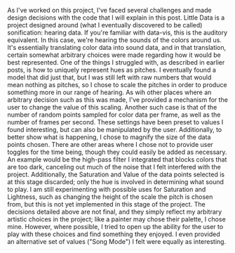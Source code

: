 As I've worked on this project, I've faced several challenges and made design decisions with the code that I will explain in this post.
Little Data is a project designed around (what I eventually discovered to be called) sonification: hearing data. If you're familiar with data-vis, this is the auditory equivalent. In this case, we're hearing the sounds of the colors around us. It's essentially translating color data into sound data, and in that translation, certain somewhat arbitrary choices were made regarding how it would be best represented. One of the things I struggled with, as described in earlier posts, is how to uniquely represent hues as pitches. I eventually found a model that did just that, but I was still left with raw numbers that would mean nothing as pitches, so I chose to scale the pitches in order to produce something more in our range of hearing. As wih other places where an arbitrary decision such as this was made, I've provided a mechanism for the user to change the value of this scaling. Another such case is that of the number of random points sampled for color data per frame, as well as the number of frames per second. These settings have been preset to values I found interesting, but can also be manipulated by the user. Additionally, to better show what is happening, I chose to magnify the size of the data points chosen.
There are other areas where I chose not to provide user toggles for the time being, though they could easily be added as necessary. An example would be the high-pass filter I integrated that blocks colors that are too dark, canceling out much of the noise that I felt interfered with the project. Additionally, the Saturation and Value of the data points selected is at this stage discarded; only the hue is involved in determining what sound to play. I am still experimenting with possible uses for Saturation and Lightness, such as changing the height of the scale the pitch is chosen from, but this is not yet implemented in this stage of the project.
The decisions detailed above are not final, and they simply reflect my arbitrary artistic choices in the project; like a painter may chose their palette, I chose mine. However, where possible, I tried to open up the ability for the user to play with these choices and find something they enjoyed. I even provided an alternative set of values ("Song Mode") I felt were equally as interesting.
